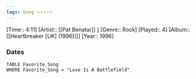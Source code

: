 ```yaml
---
tags: Song ⭐⭐⭐⭐⭐ 
---
```

[Time:: 4:11]
[Artist:: [[Pat Benatar]] ]
[Genre:: Rock]
[Played:: 4]
[Album:: [[Heartbreaker [UK] (1996)]]]
[Year:: 1996]
### Dates
````dataview
TABLE Favorite_Song
WHERE Favorite_Song = "Love Is A Battlefield"
````